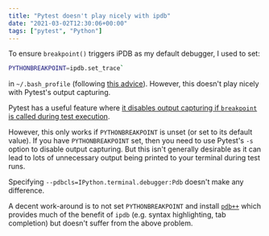 ```yaml
---
title: "Pytest doesn't play nicely with ipdb"
date: "2021-03-02T12:30:06+00:00"
tags: ["pytest", "Python"]
---
```


To ensure `breakpoint()` triggers iPDB as my default debugger, I used to set:
```bash
PYTHONBREAKPOINT=ipdb.set_trace`
```
in `~/.bash_profile` (following [this advice](https://www.andreagrandi.it/2018/10/16/using-ipdb-with-python-37-breakpoint/)).
However, this doesn't play nicely with Pytest's output capturing.

Pytest has a useful feature where [it disables output capturing if `breakpoint`
is called during test execution](https://docs.pytest.org/en/stable/usage.html#setting-breakpoints).

However, this only works if `PYTHONBREAKPOINT` is unset (or set to its default
value). If you have `PYTHONBREAKPOINT` set, then you need to use Pytest's `-s`
option to disable output capturing. But this isn't generally desirable as it
can lead to lots of unnecessary output being printed to your terminal during
test runs.

Specifying `--pdbcls=IPython.terminal.debugger:Pdb` doesn't make any difference.

A decent work-around is to not set `PYTHONBREAKPOINT` and install
[`pdb++`](https://pypi.org/project/pdbpp/) which provides much of the benefit of
`ipdb` (e.g. syntax highlighting, tab completion) but doesn't suffer from the
above problem.
